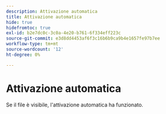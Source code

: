 ```yaml
---
description: Attivazione automatica
title: Attivazione automatica
hide: true
hidefromtoc: true
exl-id: b2e7dc0c-3c0a-4e20-b761-6f334eff223c
source-git-commit: e3d8dd4453af6f3c16b6b9ca9b4e1657fe97b7ee
workflow-type: tm+mt
source-wordcount: '12'
ht-degree: 0%

---
```


# Attivazione automatica

Se il file è visibile, l&#39;attivazione automatica ha funzionato.
